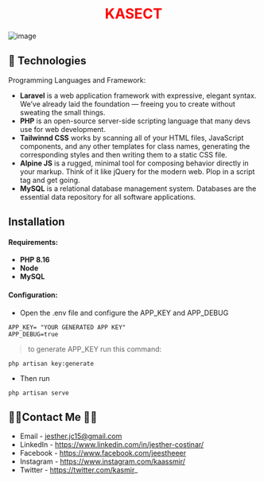 <h1 style="color: #FF0000;" align="center">KASECT</h1>

![image](https://user-images.githubusercontent.com/56688615/200154994-56c235ee-bff8-494f-a7b5-2581c521caf5.png)

## 💾 Technologies

Programming Languages and Framework:

- <strong>Laravel</strong> is a web application framework with expressive, elegant syntax. We’ve already laid the foundation — freeing you to create without sweating the small things.
- <strong>PHP</strong> is an open-source server-side scripting language that many devs use for web development.
- <strong>Tailwinnd CSS</strong> works by scanning all of your HTML files, JavaScript components, and any other templates for class names, generating the corresponding styles and then writing them to a static CSS file.
- <strong>Alpine JS</strong> is a rugged, minimal tool for composing behavior directly in your markup. Think of it like jQuery for the modern web. Plop in a script tag and get going.
- <strong>MySQL</strong> is a relational database management system. Databases are the essential data repository for all software applications. 

## Installation
#### Requirements:

- <strong>PHP 8.16
- Node
- MySQL</strong>

#### Configuration:

- Open the .env file and configure the APP_KEY and APP_DEBUG

```
APP_KEY= "YOUR GENERATED APP KEY"
APP_DEBUG=true
```
> to generate APP_KEY run this command:
```
php artisan key:generate
```

- Then run

```
php artisan serve
```

## 👨‍💻Contact Me 🚀🔵
- Email - jesther.jc15@gmail.com
- LinkedIn - https://www.linkedin.com/in/jesther-costinar/
- Facebook - https://www.facebook.com/jeestheeer
- Instagram - https://www.instagram.com/kaassmir/
- Twitter - https://twitter.com/kasmir_
